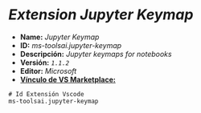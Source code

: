 <!-- Autor: Daniel Benjamin Perez Morales -->
<!-- GitHub: https://github.com/DanielBenjaminPerezMoralesDev13 -->
<!-- Gitlab: https://gitlab.com/DanielBenjaminPerezMoralesDev13 -->
<!-- Correo electrónico: danielperezdev@proton.me -->

# ***Extension Jupyter Keymap***

- **Name:** *Jupyter Keymap*
- **ID:** *ms-toolsai.jupyter-keymap*
- **Descripción:** *Jupyter keymaps for notebooks*
- **Versión:** *`1.1.2`*
- **Editor:** *Microsoft*
- **[Vínculo de VS Marketplace:](https://marketplace.visualstudio.com/items?itemName=ms-toolsai.jupyter-keymap "https://marketplace.visualstudio.com/items?itemName=ms-toolsai.jupyter-keymap")**

```plaintext
# Id Extensión Vscode
ms-toolsai.jupyter-keymap
```
